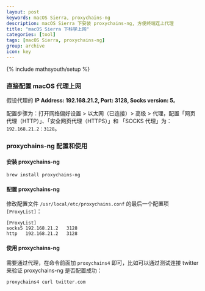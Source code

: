 ```yaml
---
layout: post
keywords: macOS Sierra, proxychains-ng
description: macOS Sierra 下安装 proxychains-ng, 方便终端连上代理
title: "macOS Sierra 下科学上网"
categories: [tool]
tags: [macOS Sierra, proxychains-ng]
group: archive
icon: key
---
```

{% include mathsyouth/setup %}


### 直接配置 macOS 代理上网

假设代理的 **IP Address: 192.168.21.2, Port: 3128, Socks version: 5**。

配置步骤为：打开网络偏好设置 > 以太网（已连接）> 高级 > 代理，配置「网页代理（HTTP）」、「安全网页代理（HTTPS）」和 「SOCKS 代理」为：`192.168.21.2：3128`。

### proxychains-ng 配置和使用

#### 安装 proxychains-ng

```
brew install proxychains-ng
```

#### 配置 proxychains-ng

修改配置文件 `/usr/local/etc/proxychains.conf` 的最后一个配置项 `[ProxyList]`：

```
[ProxyList]
socks5 192.168.21.2   3128
http   192.168.21.2   3128
```

#### 使用 proxychains-ng

需要通过代理，在命令前面加 `proxychains4` 即可，比如可以通过测试连接 twitter来验证 proxychains-ng 是否配置成功：

```
proxychains4 curl twitter.com
```
